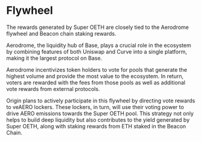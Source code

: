 # Flywheel

The rewards generated by Super OETH are closely tied to the Aerodrome flywheel and Beacon chain staking rewards.

Aerodrome, the liquidity hub of Base, plays a crucial role in the ecosystem by combining features of both Uniswap and Curve into a single platform, making it the largest protocol on Base.

Aerodrome incentivizes token holders to vote for pools that generate the highest volume and provide the most value to the ecosystem. In return, voters are rewarded with the fees from those pools as well as additional vote rewards from external protocols.

Origin plans to actively participate in this flywheel by directing vote rewards to veAERO lockers. These lockers, in turn, will use their voting power to drive AERO emissions towards the Super OETH pool. This strategy not only helps to build deep liquidity but also contributes to the yield generated by Super OETH, along with staking rewards from ETH staked in the Beacon Chain.
